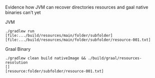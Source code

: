 Evidence how JVM can recover directories resources and 
gaal native binaries can't yet


JVM

```
./gradlew run
[file:.../build/resources/main/folder/subfolder]
[file:.../build/resources/main/folder/subfolder/resource-001.txt]
```


Graal Binary

```
./gradlew clean build nativeImage && ./build/graal/resources-resolution
[]
[resource:folder/subfolder/resource-001.txt]
```
